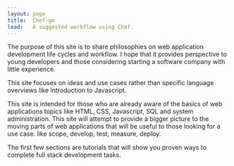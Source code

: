 ```yaml
---
layout: page
title:  Chef-gm
lead:   A suggested workflow using Chef.
---
```


The purpose of this site is to share philosophies on web application development life cycles and workflow.  I hope that it provides perspective to young developers and those considering starting a software company with little experience.  

This site focuses on ideas and use cases rather than specific language overviews like introduction to Javascript.

This site is intended for those who are already aware of the basics of web applications topics like HTML, CSS, Javascript, SQL and system administration.  This site will attempt to provide a bigger picture to the moving parts of web applications that will be useful to those looking for a use case.  like scope, develop, test, measure, deploy.

The first few sections are tutorials that will show you proven ways to complete full stack development tasks.